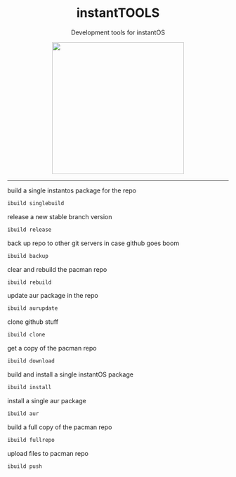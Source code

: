 <div align="center">
    <h1>instantTOOLS</h1>
    <p>Development tools for instantOS</p>
    <img width="300" height="300" src="https://media.githubusercontent.com/media/instantOS/instantLOGO/master/png/tools.png">
</div>

--------  


build a single instantos package for the repo

```sh
ibuild singlebuild
```

release a new stable branch version

```sh
ibuild release
```

back up repo to other git servers in case github goes boom

```sh
ibuild backup
```

clear and rebuild the pacman repo

```sh
ibuild rebuild
```

update aur package in the repo

```sh
ibuild aurupdate
```

clone github stuff

```sh
ibuild clone
```

get a copy of the pacman repo

```sh
ibuild download
```

build and install a single instantOS package

```sh
ibuild install
```

install a single aur package

```sh
ibuild aur
```

build a full copy of the pacman repo

```sh
ibuild fullrepo
```

upload files to pacman repo

```sh
ibuild push
```

